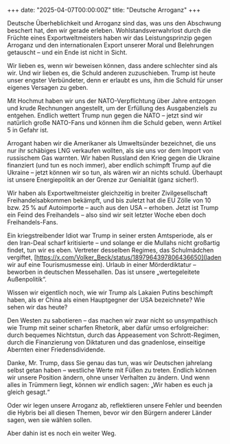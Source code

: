 +++
date: "2025-04-07T00:00:00Z"
title: "Deutsche Arroganz"
+++

Deutsche Überheblichkeit und Arroganz sind das, was uns den Abschwung beschert hat, den wir gerade erleben. Wohlstandsverwahrlost durch die Früchte eines Exportweltmeisters haben wir das Leistungsprinzip gegen Arroganz und den internationalen Export unserer Moral und Belehrungen getauscht – und ein Ende ist nicht in Sicht.

Wir lieben es, wenn wir beweisen können, dass andere schlechter sind als wir. Und wir lieben es, die Schuld anderen zuzuschieben. Trump ist heute unser engster Verbündeter, denn er erlaubt es uns, ihm die Schuld für unser eigenes Versagen zu geben.

Mit Hochmut haben wir uns der NATO-Verpflichtung über Jahre entzogen und krude Rechnungen angestellt, um der Erfüllung des Ausgabenziels zu entgehen. Endlich wettert Trump nun gegen die NATO – jetzt sind wir natürlich große NATO-Fans und können ihm die Schuld geben, wenn Artikel 5 in Gefahr ist.

Arrogant haben wir die Amerikaner als Umweltsünder bezeichnet, die uns nur ihr schäbiges LNG verkaufen wollten, als sie uns vor dem Import von russischem Gas warnten. Wir haben Russland den Krieg gegen die Ukraine finanziert (und tun es noch immer), aber endlich schimpft Trump auf die Ukraine – jetzt können wir so tun, als wären wir an nichts schuld. Überhaupt ist unsere Energiepolitik an der Grenze zur Genialität (ganz sicher!).

Wir haben als Exportweltmeister gleichzeitig in breiter Zivilgesellschaft Freihandelsabkommen bekämpft, und bis zuletzt hat die EU Zölle von 10 bzw. 25 % auf Autoimporte – auch aus den USA – erhoben. Jetzt ist Trump ein Feind des Freihandels – also sind wir seit letzter Woche eben doch Freihandels-Fans.

Ein kriegstreibender Idiot war Trump in seiner ersten Amtsperiode, als er den Iran-Deal scharf kritisierte – und solange er die Mullahs nicht großartig findet, tun wir es eben. Vertreter desselben Regimes, das Schulmädchen vergiftet, [https://x.com/Volker_Beck/status/1897964397806436650](laden wir auf eine Tourismusmesse ein). Urlaub in einer Mörderdiktatur – beworben in deutschen Messehallen. Das ist unsere „wertegeleitete Außenpolitik“.

Wissen wir eigentlich noch, wie wir Trump als Lakaien Putins beschimpft haben, als er China als einen Hauptgegner der USA bezeichnete? Wie sehen wir das heute?

Den Westen zu sabotieren – das machen wir zwar nicht so unsympathisch wie Trump mit seiner scharfen Rhetorik, aber dafür umso erfolgreicher: durch bequemes Nichtstun, durch das Appeasement von Schrott-Regimen, durch die Finanzierung von Diktaturen und das gnadenlose, einseitige Abernten einer Friedensdividende.

Danke, Mr. Trump, dass Sie genau das tun, was wir Deutschen jahrelang selbst getan haben – westliche Werte mit Füßen zu treten.
Endlich können wir unsere Position ändern, ohne unser Verhalten zu ändern. Und wenn alles in Trümmern liegt, können wir endlich sagen:
„Wir haben es euch ja gleich gesagt.“

Oder wir legen unsere Arroganz ab, reflektieren unsere Fehler und beenden die Hybris bei all diesen Themen, bevor wir den Bürgern anderer Länder sagen, wen sie wählen sollen.

Aber dahin ist es noch ein weiter Weg.
